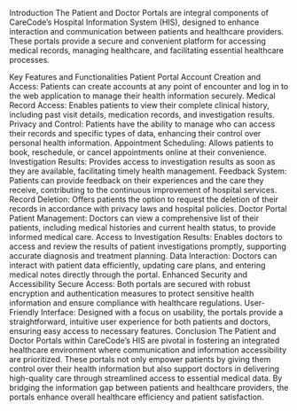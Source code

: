 Introduction
The Patient and Doctor Portals are integral components of CareCode’s Hospital Information System (HIS), designed to enhance interaction and communication between patients and healthcare providers. These portals provide a secure and convenient platform for accessing medical records, managing healthcare, and facilitating essential healthcare processes.

Key Features and Functionalities
Patient Portal
Account Creation and Access: Patients can create accounts at any point of encounter and log in to the web application to manage their health information securely.
Medical Record Access: Enables patients to view their complete clinical history, including past visit details, medication records, and investigation results.
Privacy and Control: Patients have the ability to manage who can access their records and specific types of data, enhancing their control over personal health information.
Appointment Scheduling: Allows patients to book, reschedule, or cancel appointments online at their convenience.
Investigation Results: Provides access to investigation results as soon as they are available, facilitating timely health management.
Feedback System: Patients can provide feedback on their experiences and the care they receive, contributing to the continuous improvement of hospital services.
Record Deletion: Offers patients the option to request the deletion of their records in accordance with privacy laws and hospital policies.
Doctor Portal
Patient Management: Doctors can view a comprehensive list of their patients, including medical histories and current health status, to provide informed medical care.
Access to Investigation Results: Enables doctors to access and review the results of patient investigations promptly, supporting accurate diagnosis and treatment planning.
Data Interaction: Doctors can interact with patient data efficiently, updating care plans, and entering medical notes directly through the portal.
Enhanced Security and Accessibility
Secure Access: Both portals are secured with robust encryption and authentication measures to protect sensitive health information and ensure compliance with healthcare regulations.
User-Friendly Interface: Designed with a focus on usability, the portals provide a straightforward, intuitive user experience for both patients and doctors, ensuring easy access to necessary features.
Conclusion
The Patient and Doctor Portals within CareCode’s HIS are pivotal in fostering an integrated healthcare environment where communication and information accessibility are prioritized. These portals not only empower patients by giving them control over their health information but also support doctors in delivering high-quality care through streamlined access to essential medical data. By bridging the information gap between patients and healthcare providers, the portals enhance overall healthcare efficiency and patient satisfaction.